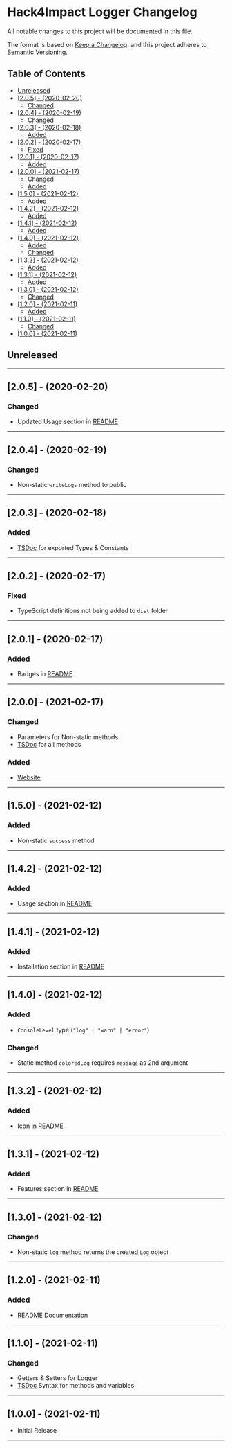 # Hack4Impact Logger Changelog <!-- omit in toc -->

All notable changes to this project will be documented in this file.

The format is based on [Keep a Changelog](http://keepachangelog.com/), and this project adheres to [Semantic Versioning](https://semver.org/spec/v2.0.0.html).

## Table of Contents <!-- omit in toc -->

- [Unreleased](#unreleased)
- [[2.0.5] - (2020-02-20)](#205---2020-02-20)
  - [Changed](#changed)
- [[2.0.4] - (2020-02-19)](#204---2020-02-19)
  - [Changed](#changed-1)
- [[2.0.3] - (2020-02-18)](#203---2020-02-18)
  - [Added](#added)
- [[2.0.2] - (2020-02-17)](#202---2020-02-17)
  - [Fixed](#fixed)
- [[2.0.1] - (2020-02-17)](#201---2020-02-17)
  - [Added](#added-1)
- [[2.0.0] - (2021-02-17)](#200---2021-02-17)
  - [Changed](#changed-2)
  - [Added](#added-2)
- [[1.5.0] - (2021-02-12)](#150---2021-02-12)
  - [Added](#added-3)
- [[1.4.2] - (2021-02-12)](#142---2021-02-12)
  - [Added](#added-4)
- [[1.4.1] - (2021-02-12)](#141---2021-02-12)
  - [Added](#added-5)
- [[1.4.0] - (2021-02-12)](#140---2021-02-12)
  - [Added](#added-6)
  - [Changed](#changed-3)
- [[1.3.2] - (2021-02-12)](#132---2021-02-12)
  - [Added](#added-7)
- [[1.3.1] - (2021-02-12)](#131---2021-02-12)
  - [Added](#added-8)
- [[1.3.0] - (2021-02-12)](#130---2021-02-12)
  - [Changed](#changed-4)
- [[1.2.0] - (2021-02-11)](#120---2021-02-11)
  - [Added](#added-9)
- [[1.1.0] - (2021-02-11)](#110---2021-02-11)
  - [Changed](#changed-5)
- [[1.0.0] - (2021-02-11)](#100---2021-02-11)

## Unreleased

---

## [2.0.5] - (2020-02-20)

### Changed

- Updated Usage section in [README]

---

## [2.0.4] - (2020-02-19)

### Changed

- Non-static `writeLogs` method to public

---

## [2.0.3] - (2020-02-18)

### Added

- [TSDoc] for exported Types & Constants

---

## [2.0.2] - (2020-02-17)

### Fixed

- TypeScript definitions not being added to `dist` folder

---

## [2.0.1] - (2020-02-17)

### Added

- Badges in [README]

---

## [2.0.0] - (2021-02-17)

### Changed

- Parameters for Non-static methods
- [TSDoc] for all methods

### Added

- [Website]

---

## [1.5.0] - (2021-02-12)

### Added

- Non-static `success` method

---

## [1.4.2] - (2021-02-12)

### Added

- Usage section in [README]

---

## [1.4.1] - (2021-02-12)

### Added

- Installation section in [README]

---

## [1.4.0] - (2021-02-12)

### Added

- `ConsoleLevel` type (`"log" | "warn" | "error"`)

### Changed

- Static method `coloredLog` requires `message` as 2nd argument

---

## [1.3.2] - (2021-02-12)

### Added

- Icon in [README]

---

## [1.3.1] - (2021-02-12)

### Added

- Features section in [README]

---

## [1.3.0] - (2021-02-12)

### Changed

- Non-static `log` method returns the created `Log` object

---

## [1.2.0] - (2021-02-11)

### Added

- [README] Documentation

---

## [1.1.0] - (2021-02-11)

### Changed

- Getters & Setters for Logger
- [TSDoc] Syntax for methods and variables

---

## [1.0.0] - (2021-02-11)

- Initial Release

---

<!-- Start Reference Links -->

[website]: https://hack4impact.github.io/logger/
[readme]: https://github.com/hack4impact/logger#readme
[tsdoc]: https://tsdoc.org/
